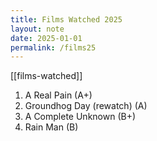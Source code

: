 ```yaml
---
title: Films Watched 2025
layout: note
date: 2025-01-01
permalink: /films25
---
```


[[films-watched]]

1. A Real Pain (A+)
2. Groundhog Day (rewatch) (A)
3. A Complete Unknown (B+)
4. Rain Man (B)